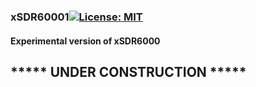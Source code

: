 ### xSDR60001[![License: MIT](https://img.shields.io/badge/License-MIT-yellow.svg)](https://en.wikipedia.org/wiki/MIT_License)

#### Experimental version of xSDR6000

## ***** UNDER CONSTRUCTION *****
